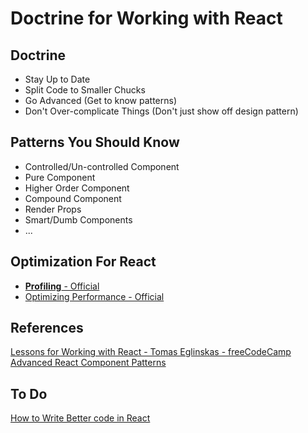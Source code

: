 # Doctrine for Working with React

## Doctrine
* Stay Up to Date
* Split Code to Smaller Chucks
* Go Advanced (Get to know patterns)
* Don't Over-complicate Things (Don't just show off design pattern)

## Patterns You Should Know
* Controlled/Un-controlled Component
* Pure Component
* Higher Order Component
* Compound Component
* Render Props
* Smart/Dumb Components
* ...

## Optimization For React
* [**Profiling** - Official](https://reactjs.org/docs/perf.html)
* [Optimizing Performance - Official](https://reactjs.org/docs/optimizing-performance.html)

## References
[Lessons for Working with React - Tomas Eglinskas - freeCodeCamp](https://medium.freecodecamp.org/mindset-lessons-from-a-year-with-react-1de862421981)
[Advanced React Component Patterns](https://blog.kentcdodds.com/advanced-react-component-patterns-56af2b74bc5f)


## To Do
[How to Write Better code in React](https://blog.bitsrc.io/how-to-write-better-code-in-react-best-practices-b8ca87d462b0)
